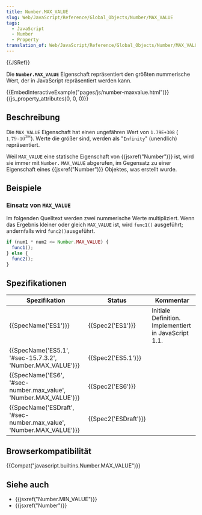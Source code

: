 ```yaml
---
title: Number.MAX_VALUE
slug: Web/JavaScript/Reference/Global_Objects/Number/MAX_VALUE
tags:
  - JavaScript
  - Number
  - Property
translation_of: Web/JavaScript/Reference/Global_Objects/Number/MAX_VALUE
---
```

{{JSRef}}

Die **`Number.MAX_VALUE`** Eigenschaft repräsentiert den größten nummerische Wert, der in JavaScript repräsentiert werden kann.

{{EmbedInteractiveExample("pages/js/number-maxvalue.html")}}{{js_property_attributes(0, 0, 0)}}

## Beschreibung

Die `MAX_VALUE` Eigenschaft hat einen ungefähren Wert von `1.79E+308` (<math><semantics><mrow><mn>1</mn><mo>,</mo><mn>79</mn><mo>⋅</mo><msup><mn>10</mn><mn>308</mn></msup></mrow><annotation encoding="TeX">1,79 \cdot 10^{308}</annotation></semantics></math>). Werte die größer sind, werden als "`Infinity`" (unendlich) repräsentiert.

Weil `MAX_VALUE` eine statische Eigenschaft von {{jsxref("Number")}} ist, wird sie immer mit `Number.` `MAX_VALUE` abgerufen, im Gegensatz zu einer Eigenschaft eines {{jsxref("Number")}} Objektes, was erstellt wurde.

## Beispiele

### Einsatz von `MAX_VALUE`

Im folgenden Quelltext werden zwei nummerische Werte multipliziert. Wenn das Ergebnis kleiner oder gleich `MAX_VALUE` ist, wird `func1()` ausgeführt; andernfalls wird `func2()`ausgeführt.

```js
if (num1 * num2 <= Number.MAX_VALUE) {
  func1();
} else {
  func2();
}
```

## Spezifikationen

| Spezifikation                                                                                | Status                       | Kommentar                                             |
| -------------------------------------------------------------------------------------------- | ---------------------------- | ----------------------------------------------------- |
| {{SpecName('ES1')}}                                                                     | {{Spec2('ES1')}}         | Initiale Definition. Implementiert in JavaScript 1.1. |
| {{SpecName('ES5.1', '#sec-15.7.3.2', 'Number.MAX_VALUE')}}                 | {{Spec2('ES5.1')}}     |                                                       |
| {{SpecName('ES6', '#sec-number.max_value', 'Number.MAX_VALUE')}}         | {{Spec2('ES6')}}         |                                                       |
| {{SpecName('ESDraft', '#sec-number.max_value', 'Number.MAX_VALUE')}} | {{Spec2('ESDraft')}} |                                                       |

## Browserkompatibilität

{{Compat("javascript.builtins.Number.MAX_VALUE")}}

## Siehe auch

- {{jsxref("Number.MIN_VALUE")}}
- {{jsxref("Number")}}
